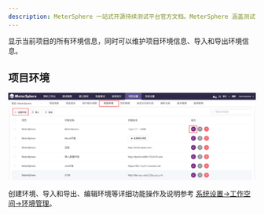 ```yaml
---
description: MeterSphere 一站式开源持续测试平台官方文档。MeterSphere 涵盖测试管理、接口测试、UI 测试和性能测试等功能，全面兼容 JMeter、Selenium 等主流开源标准，有效助力开发和测试团队充分利用云弹性进行高度可 扩展的自动化测试，加速高质量的软件交付。
---
```


显示当前项目的所有环境信息，同时可以维护项目环境信息、导入和导出环境信息。

## 项目环境
![!项目设置](../../img/project_management/项目环境.png)

创建环境、导入和导出、编辑环境等详细功能操作及说明参考 [系统设置->工作空间->环境管理](../../system_management/workspace/#_2)。